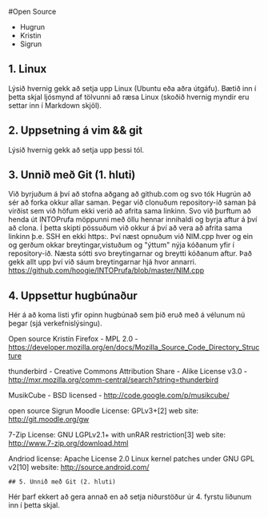 #Open Source

+ Hugrun
+ Kristin
+ Sigrun

## 1. Linux 
Lýsið hvernig gekk að setja upp Linux (Ubuntu eða aðra útgáfu). Bætið inn í þetta skjal ljósmynd af tölvunni að ræsa Linux (skoðið hvernig myndir eru settar inn í Markdown skjöl).




## 2. Uppsetning á vim && git

Lýsið hvernig gekk að setja upp þessi tól.

## 3. Unnið með Git (1. hluti)

Við byrjuðum á því að stofna aðgang að github.com og svo tók Hugrún að sér að forka okkur allar saman. Þegar við clonuðum repository-ið saman þá virðist sem við höfum ekki verið að afrita sama linkinn. Svo við þurftum að henda út INTOPrufa möppunni með öllu hennar innihaldi og byrja aftur á því að clona. Í þetta skipti
pössuðum við okkur á því að vera að afrita sama linkinn þ.e. SSH en ekki https:. Því næst opnuðum við NIM.cpp hver og ein og gerðum okkar breytingar,vistuðum og "ýttum" nýja kóðanum yfir í repository-ið. Næsta sótti svo breytingarnar og breytti kóðanum aftur. Það gekk allt upp því við sáum breytingarnar hjá hvor annarri.
https://github.com/hoogie/INTOPrufa/blob/master/NIM.cpp 


## 4. Uppsettur hugbúnaður

Hér á að koma listi yfir opinn hugbúnað sem þið eruð með á vélunum nú þegar (sjá verkefnislýsingu).

Open source Kristín
Firefox - MPL 2.0 - https://developer.mozilla.org/en/docs/Mozilla_Source_Code_Directory_Structure

thunderbird - Creative Commons Attribution Share - Alike License v3.0 - http://mxr.mozilla.org/comm-central/search?string=thunderbird

MusikCube - BSD licensed - http://code.google.com/p/musikcube/

open source Sigrun
Moodle 
License:  GPLv3+[2]
web site: http://git.moodle.org/gw

7-Zip
License: GNU LGPLv2.1+ with unRAR restriction[3]
web site: http://www.7-zip.org/download.html

Andriod
license: Apache License 2.0
Linux kernel patches under GNU GPL v2[10]
website: http://source.android.com/


	## 5. Unnið með Git (2. hluti)

Hér þarf ekkert að gera annað en að setja niðurstöður úr 4. fyrstu liðunum inn í þetta skjal.
